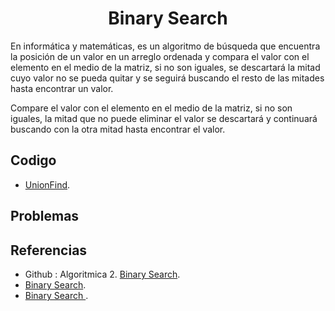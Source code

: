 <h1 align="center"> Binary Search </h1>

En informática y matemáticas, es un algoritmo de búsqueda que encuentra la posición de un valor en un arreglo ordenada y compara el valor con el elemento en el medio de la matriz, si no son iguales, se descartará la mitad cuyo valor no se pueda quitar y se seguirá buscando el resto de las mitades hasta encontrar un valor.

Compare el valor con el elemento en el medio de la matriz, si no son iguales, la mitad que no puede eliminar el valor se descartará y continuará buscando con la otra mitad hasta encontrar el valor.

## Codigo

* [UnionFind](https://github.com/HugoAlejandro2002/Algoritmos-y-Estructuras-de-Datos/blob/main/Estructuras%20de%20Datos/Union%20Find/unionFind.cpp).

## Problemas

## Referencias 
* Github : Algoritmica 2. [Binary Search](https://github.com/PaulLandaeta/algoritmica2/tree/master/contenido/Busqueda_Binaria).
* [Binary Search](https://es.wikipedia.org/wiki/B%C3%BAsqueda_binaria).
* [Binary Search ](https://jariasf.wordpress.com/2012/04/02/disjoint-set-union-find/).


